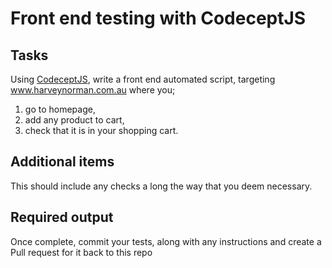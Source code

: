# Front end testing with CodeceptJS

## Tasks

Using [CodeceptJS](https://codecept.io), write a front end automated script, targeting www.harveynorman.com.au where you;

1. go to homepage,
2. add any product to cart,
3. check that it is in your shopping cart.

## Additional items

This should include any checks a long the way that you deem necessary.

## Required output

Once complete, commit your tests, along with any instructions and create a Pull request for it back to this repo
